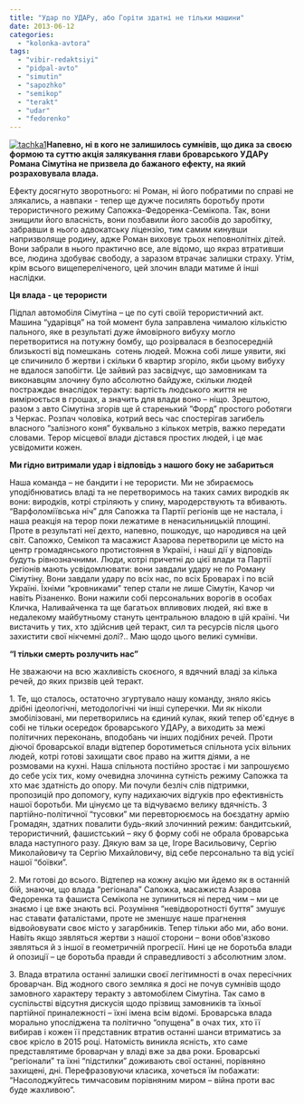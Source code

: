 ```yaml
---
title: "Удар по УДАРу, або Горіти здатні не тільки машини"
date: 2013-06-12
categories: 
  - "kolonka-avtora"
tags: 
  - "vibir-redaktsiyi"
  - "pidpal-avto"
  - "simutin"
  - "sapozhko"
  - "semikop"
  - "terakt"
  - "udar"
  - "fedorenko"
---
```


[![tachka1](https://mpz.brovary.org/wp-content/uploads/2013/06/tachka1.jpg)](https://mpz.brovary.org/wp-content/uploads/2013/06/tachka1.jpg)**Напевно, ні в кого не залишилось сумнівів, що дика за своєю формою та суттю акція залякування глави броварського УДАРу Романа Сімутіна не призвела до бажаного ефекту, на який розраховувала влада.**

Ефекту досягнуто зворотнього: ні Роман, ні його побратими по справі не злякались, а навпаки - тепер ще дужче посилять боротьбу проти терористичного режиму Сапожка-Федоренка-Семікопа. Так, вони знищили його власність, вони позбавили його засобів до заробітку, забравши в нього адвокатську ліцензію, тим самим кинувши напризволяще родину, адже Роман виховує трьох неповнолітніх дітей. Вони забрали в нього практично все, але відомо, що якраз втративши все, людина здобуває свободу, а заразом втрачає залишки страху. Утім, крім всього вищепереліченого, цей злочин влади матиме й інші наслідки.

**Ця влада - це терористи**

Підпал автомобіля Сімутіна – це по суті своїй терористичний акт. Машина “ударівця” на той момент була заправлена чималою кількістю пального, яке в результаті дуже ймовірного вибуху могло перетворитися на потужну бомбу, що розірвалася в безпосередній близькості від помешкань  сотень людей. Можна собі лише уявити, які це спичинило б жертви і скільки б квартир згоріло, якби цьому вибуху не вдалося запобігти. Це зайвий раз засвідчує, що замовникам та виконавцям злочину було абсолютно байдуже, скільки людей постраждає внаслідок теракту: вартість людського життя не вимірюється в грошах, а значить для влади воно – ніщо. Зрештою, разом з авто Сімутіна згорів ще й старенький ”Форд” простого роботяги з Черкас. Розпач чоловіка, котрий весь час спостерігав загибель власного “залізного коня” буквально з кількох метрів, важко передати словами. Терор місцевої влади дістався простих людей, і це має усвідомити кожен.

**Ми гідно витримали удар і відповідь з нашого боку не забариться**

Наша команда – не бандити і не терористи. Ми не збираємось уподібнюватись владі та не перетворимось на таких самих виродків як вони: виродків, котрі стріляють у спину, мародерствують та вбивають. “Варфоломіївська ніч” для Сапожка та Партії регіонів ще не настала, і наша реакція на терор поки лежатиме в ненасильницькій площині. Проте в результаті неї дехто, напевно, пошкодує, що народився на цей світ. Сапожко, Семікоп та масажист Азарова перетворили це місто на центр громадянського протистояння в Україні, і наші дії у відповідь будуть рівнозначними. Люди, котрі причетні до цієї влади та Партії регіонів мають усвідомлювати: вони завдали удару не по Роману Сімутіну. Вони завдали удару по всіх нас, по всіх Броварах і по всій Україні. Їхніми “кровниками” тепер стали не лише Сімутін, Качор чи навіть Різаненко. Вони нажили собі персональних ворогів в особах Кличка, Наливайченка та ще багатьох впливових людей, які вже в недалекому майбутньому стануть центральною владою в цій країні. Чи вистачить у тих, хто здійснив цей теракт, сил та ресурсів після цього захистити свої нікчемні долі?.. Маю щодо цього великі сумніви.

**“І тільки смерть розлучить нас”**

Не зважаючи на всю жахливість скоєного, я вдячний владі за кілька речей, до яких призвів цей теракт.

1\. Те, що сталось, остаточно згуртувало нашу команду, зняло якісь дрібні ідеологічні, методологічні чи інші суперечки. Ми як ніколи змобілізовані, ми перетворились на єдиний кулак, який тепер об'єднує в собі не тільки осередок броварського УДАРу, а виходить за межі політичних переконань, вподобань чи інших подібних речей. Проти діючої броварської влади відтепер боротиметься спільнота усіх вільних людей, котрі готові захищати своє право на життя діями, а не розмовами на кухні. Наша спільнота постійно зростає і ми запрошуємо до себе усіх тих, кому очевидна злочинна сутність режиму Сапожка та хто має здатність до опору. Ми почули безліч слів підтримки, пропозицій про допомогу, купу надихаючих відгуків про ефективність нашої боротьби. Ми цінуємо це та відчуваємо велику вдячність. З партійно-політичної “тусовки” ми перевторюємось на боєздатну армію Громадян, здатних повалити будь-який злочинний режим: бандитський, терористичний, фашистський – яку б форму собі не обрала броварська влада наступного разу. Дякую вам за це, Ігоре Васильовичу, Сергію Миколайовичу та Сергію Михайловичу, від себе персонально та від усієї нашої “боївки”.

2\. Ми готові до всього. Відтепер на кожну акцію ми йдемо як в останній бій, знаючи, що влада “регіонала” Сапожка, масажиста Азарова Федоренка та фашиста Семікопа не зупиниться ні перед чим – ми це знаємо і це вже знають всі. Розуміння “невідворотності буття” змушує нас ставати фаталістами, проте не зменшує наше прагнення відвойовувати своє місто у загарбників. Тепер тільки або ми, або вони. Навіть якщо зявляться жертви з нашої сторони – вони обов'язково зявляться й з іншої в геометричній прогресії. Нині це не боротьба влади й опозиції – це боротьба правди й справедливості з абсолютним злом.

3\. Влада втратила останні залишки своєї легітимності в очах пересічних броварчан. Від жодного свого земляка я досі не почув сумнівів щодо замовного характеру теракту з автомобілем Сімутіна. Так само в суспільстві відсутня дискусія щодо прізвищ замовників та їхньої партійної приналежності – їхні імена всім відомі. Броварська влада морально упосліджена та політично “опущена” в очах тих, хто її вибирав і кожен її представник втратив останні шанси втриматись за своє крісло в 2015 році. Натомість виникла ясність, хто саме представлятиме броварчан у владі вже за два роки. Броварські “регіонали” та їхні “підстилки” доживають свої останні, порівняно захищені, дні. Перефразовуючи класика, хочеться їм побажати: “Насолоджуйтесь тимчасовим порівняним миром – війна проти вас буде жахливою”.
